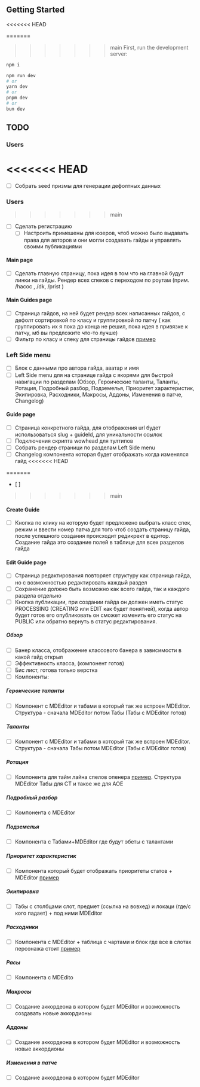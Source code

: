 ## Getting Started
<<<<<<< HEAD

=======
>>>>>>> main
First, run the development server:

```bash
npm i

npm run dev
# or
yarn dev
# or
pnpm dev
# or
bun dev
```

## TODO

### Users
<<<<<<< HEAD
=======
 - [ ] Собрать seed призмы для генерации дефолтных данных

### Users
>>>>>>> main
 - [ ] Сделать регистрацию
	 - [ ] Настроить примешены для юзеров, чтоб можно было выдавать права для авторов и они могли создавать гайды и управлять своими публикациями 
 
#### Main page
- [ ] Сделать главную страницу, пока идея в том что на главной будут линки на гайды. Рендер всех спеков с переходом по роутам (прим. /hacoc , /dk, /prist )

#### Main Guides page
- [ ] Страница гайдов, на ней будет рендер всех написанных гайдов, с дефолт сортировкой по класу и группировкой по патчу ( как группировать их я пока до конца не решил, пока идея в привязке к патчу, мб вы предложите что-то лучше) 
- [ ] Фильтр по класу и спеку для страницы гайдов [пример](https://imgur.com/a2wo3lK) 
 
### Left Side menu
- [ ]  Блок с данными про автора гайда, аватар и имя
- [ ] Left Side menu для на странице гайда  с якорями для быстрой навигации по разделам (Обзор, Героические таланты, Таланты, Ротация, Подробный разбор, Подземелья, Приоритет характеристик, Экипировка, Расходники, Макросы, Аддоны, Изменения в патче, Changelog)

#### Guide page
- [ ] Страница конкретного гайда, для отображения url будет использоваться slug + guideId, для уникальности ссылок 
- [ ] Подключения скрипта wowhead для тултипов
- [ ] Собрать рендер страници по разделам Left Side menu
- [ ] Changelog компонента которая будет отображать когда изменялся гайд
<<<<<<< HEAD

=======
- [ ] 
>>>>>>> main
#### Create Guide
- [ ] Кнопка по клику на которую будет предложено выбрать класс спек, режим и ввести номер патча для того чтоб создать страницу гайда, после успешного создания происходит редикрект в едитор. Создание гайда это создание полей в таблице для всех разделов гайда

#### Edit Guide page
- [ ]  Страница редактирования повторяет структуру как страница гайда, но с возможностью редактировать каждый раздел
- [ ] Сохранение должно быть возможно как всего гайда, так и каждого раздела отдельно
- [ ] Кнопка публикации, при создании гайда он должен иметь статус PROCESSING (CREATING или EDIT как будет понятней), когда автор будет готов его опубликовать он сможет изменить его статус на PUBLIC или обратно вернуть в статус редактирования.
##### Обзор
- [ ] Банер класса, отображение классового банера в зависимости в какой гайд открыл
- [ ] Эффективность класса, (компонент готов)
- [ ] Бис лист, готова только верстка
- [ ] Компоненты:
#####  Героические таланты
- [ ] Компонент с MDEditor и табами в который так же встроен MDEditor. Структура - сначала MDEditor  потом Табы (Табы с MDEditor готов)
##### Таланты
- [ ] Компонент с MDEditor и табами в который так же встроен MDEditor. Структура - сначала Табы потом MDEditor  (Табы с MDEditor готов)
##### Ротация
- [ ] Компонента для тайм лайна спелов опенера [пример](https://imgur.com/ULsWWac). Структура MDEditor Табы для СТ и такое же для АОЕ
##### Подробный разбор
- [ ] Компонента с MDEditor 
##### Подземелья
- [ ] Компонента с Табами+MDEditor где будут эбеты с талантами
##### Приоритет характеристик
- [ ] Компонента который будет отображать приоритеты статов + MDEditor [пример](https://imgur.com/undefined) 
##### Экипировка
- [ ] Табы с столбцами слот, предмет (ссылка на вовхед) и локаци (где/с кого падает) + под ними MDEditor
##### Расходники
- [ ] Компонента с MDEditor + таблица с чартами и блок где все в слотах персонажа стоит [пример](https://imgur.com/KSA0iB1)
##### Расы
- [ ] Компонента с MDEdito
##### Макросы
- [ ] Создание аккордеона  в котором будет MDEditor и возможность создавать новые аккордионы
##### Аддоны
- [ ] Создание аккордеона в котором будет MDEditor  и возможность новые аккордионы
##### Изменения в патче
- [ ] Создание аккордеона в котором будет MDEditor 
